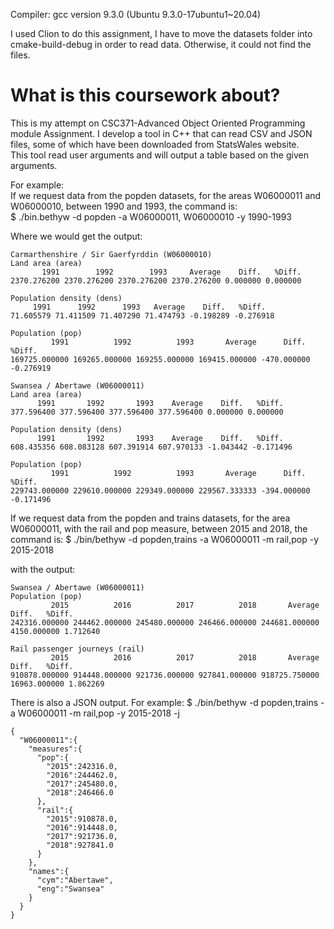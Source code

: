 Compiler: gcc version 9.3.0 (Ubuntu 9.3.0-17ubuntu1~20.04)

I used Clion to do this assignment, I have to move the datasets folder
into cmake-build-debug in order to read data. Otherwise, it could not find the files.

# What is this coursework about?  
This is my attempt on CSC371-Advanced Object Oriented Programming module Assignment. 
I develop a tool in C++ that can read CSV and JSON files, some of which have been downloaded from StatsWales website.  
This tool read user arguments and will output a table based on the given arguments.  

For example:  
If we request data from the popden datasets, for the areas W06000011 and W06000010, between 1990 and 1993, the command is:  
$ ./bin.bethyw -d popden -a W06000011, W06000010 -y 1990-1993  

Where we would get the output:  
```
Carmarthenshire / Sir Gaerfyrddin (W06000010)
Land area (area)
       1991        1992        1993     Average    Diff.   %Diff. 
2370.276200 2370.276200 2370.276200 2370.276200 0.000000 0.000000 

Population density (dens)
     1991      1992      1993   Average    Diff.   %Diff. 
71.605579 71.411509 71.407290 71.474793 -0.198289 -0.276918 

Population (pop)
         1991          1992          1993       Average      Diff.   %Diff. 
169725.000000 169265.000000 169255.000000 169415.000000 -470.000000 -0.276919 

Swansea / Abertawe (W06000011)
Land area (area)
      1991       1992       1993    Average    Diff.   %Diff. 
377.596400 377.596400 377.596400 377.596400 0.000000 0.000000 

Population density (dens)
      1991       1992       1993    Average    Diff.   %Diff. 
608.435356 608.083128 607.391914 607.970133 -1.043442 -0.171496 

Population (pop)
         1991          1992          1993       Average      Diff.   %Diff. 
229743.000000 229610.000000 229349.000000 229567.333333 -394.000000 -0.171496 
```

If we request data from the popden and trains datasets, for the area W06000011, with the rail and pop measure, between 2015 and 2018, the command is:
$ ./bin/bethyw -d popden,trains -a W06000011 -m rail,pop -y 2015-2018

with the output:
```
Swansea / Abertawe (W06000011)
Population (pop)
         2015          2016          2017          2018       Average       Diff.   %Diff. 
242316.000000 244462.000000 245480.000000 246466.000000 244681.000000 4150.000000 1.712640 

Rail passenger journeys (rail)
         2015          2016          2017          2018       Average        Diff.   %Diff. 
910878.000000 914448.000000 921736.000000 927841.000000 918725.750000 16963.000000 1.862269 

```

There is also a JSON output. For example:
$ ./bin/bethyw -d popden,trains -a W06000011 -m rail,pop -y 2015-2018 -j

```
{
  "W06000011":{
    "measures":{
      "pop":{
        "2015":242316.0,
        "2016":244462.0,
        "2017":245480.0,
        "2018":246466.0
      },
      "rail":{
        "2015":910878.0,
        "2016":914448.0,
        "2017":921736.0,
        "2018":927841.0
      }
    },
    "names":{
      "cym":"Abertawe",
      "eng":"Swansea"
    }
  }
}
```
